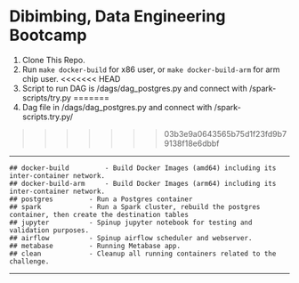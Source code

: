 # Dibimbing, Data Engineering Bootcamp

1. Clone This Repo.
2. Run `make docker-build` for x86 user, or `make docker-build-arm` for arm chip user.
<<<<<<< HEAD
3. Script to run DAG is /dags/dag_postgres.py and connect with /spark-scripts/try.py
=======
3. Dag file in /dags/dag_postgres.py and connect with /spark-scripts.try.py/
>>>>>>> 03b3e9a0643565b75d1f23fd9b79138f18e6dbbf
---
```
## docker-build			- Build Docker Images (amd64) including its inter-container network.
## docker-build-arm		- Build Docker Images (arm64) including its inter-container network.
## postgres			- Run a Postgres container
## spark			- Run a Spark cluster, rebuild the postgres container, then create the destination tables
## jupyter			- Spinup jupyter notebook for testing and validation purposes.
## airflow			- Spinup airflow scheduler and webserver.
## metabase			- Running Metabase app.
## clean			- Cleanup all running containers related to the challenge.
```


---
